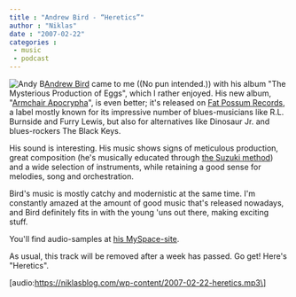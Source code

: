```yaml
---
title : "Andrew Bird - “Heretics”"
author : "Niklas"
date : "2007-02-22"
categories : 
 - music
 - podcast
---
```


![Andy B](https://niklasblog.com/wp-content/2007-02-22-andrewbird.jpg)[Andrew Bird](http://www.andrewbird.net) came to me ((No pun intended.)) with his album "The Mysterious Production of Eggs", which I rather enjoyed. His new album, "[Armchair Apocrypha](http://en.wikipedia.org/wiki/Armchair_Apocrypha)", is even better; it's released on [Fat Possum Records](http://www.fatpossum.com), a label mostly known for its impressive number of blues-musicians like R.L. Burnside and Furry Lewis, but also for alternatives like Dinosaur Jr. and blues-rockers The Black Keys.

His sound is interesting. His music shows signs of meticulous production, great composition (he's musically educated through [the Suzuki method](http://en.wikipedia.org/wiki/Suzuki_method)) and a wide selection of instruments, while retaining a good sense for melodies, song and orchestration.

Bird's music is mostly catchy and modernistic at the same time. I'm constantly amazed at the amount of good music that's released nowadays, and Bird definitely fits in with the young 'uns out there, making exciting stuff.

You'll find audio-samples at [his MySpace-site](http://www.myspace.com/andrewbird).

As usual, this track will be removed after a week has passed. Go get! Here's "Heretics".

\[audio:https://niklasblog.com/wp-content/2007-02-22-heretics.mp3\]
